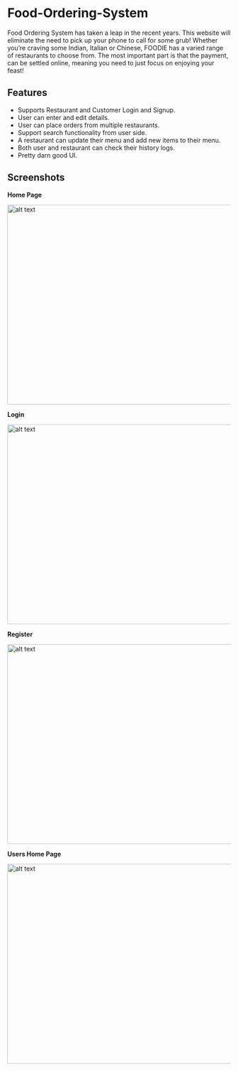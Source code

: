 # Food-Ordering-System

Food Ordering System has taken a leap in the recent years. This website will eliminate the need to pick up your phone to call for some grub! Whether you’re craving some Indian, Italian or Chinese, FOODIE has a varied range of restaurants to choose from. The most important part is that the payment, can be settled online, meaning you need to just focus on enjoying your feast!

## Features

- Supports Restaurant and Customer Login and Signup.
- User can enter and edit details.
- User can place orders from multiple restaurants.
- Support search functionality from user side.
- A restaurant can update their menu and add new items to their menu.
- Both user and restaurant can check their history logs.
- Pretty darn good UI.

## Screenshots

**Home Page**

<img src="https://github.com/OmRajpurkar/Food-Ordering-System/blob/master/SCREENSHOTS/1.png" alt="alt text" width="700" height="450">

**Login**

<img src="https://github.com/OmRajpurkar/Food-Ordering-System/blob/master/SCREENSHOTS/2.png" alt="alt text" width="700" height="450">

**Register**

<img src="https://github.com/OmRajpurkar/Food-Ordering-System/blob/master/SCREENSHOTS/3.png" alt="alt text" width="700" height="450">

**Users Home Page**

<img src="https://github.com/OmRajpurkar/Food-Ordering-System/blob/master/SCREENSHOTS/4.png" alt="alt text" width="700" height="450">
